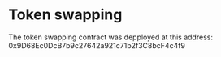 # Token swapping

The token swapping contract was depployed at this address: 0x9D68Ec0DcB7b9c27642a921c71b2f3C8bcF4c4f9